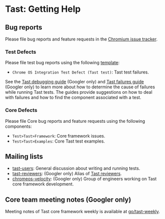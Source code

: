 # Tast: Getting Help

## Bug reports

Please file bug reports and feature requests in the [Chromium issue tracker].

[Chromium issue tracker]: https://bugs.chromium.org/p/chromium/issues/list

### Test Defects

Please file test bug reports using the following [template]:

*   `Chrome OS Integration Test Defect (Tast test)`: Tast test failures.

See the [Tast debugging guide] (Googler only) and
[Tast failures guide] (Googler only) to learn more about how to determine the
cause of failures while running Tast tests.
The guides provide suggestions on how to deal with failures and how to find
the component associated with a test.


[template]: https://bugs.chromium.org/p/chromium/issues/entry?template=Chrome+OS+Integration+Test+Defect+%28Tast+tests%29
[Tast debugging guide]: https://goto.google.com/tast-debugging-guide
[Tast failures guide]: https://goto.google.com/tast-failures

### Core Defects

Please file Core bug reports and feature requests using the following
components:

*   `Test>Tast>Framework`: Core framework issues.
*   `Test>Tast>Examples`: Core Tast test examples.

## Mailing lists

*   [tast-users]: General discussion about writing and running tests.
*   [tast-reviewers]: (Googler only) Alias of [Tast reviewers](code_reviews.md).
*   [chromeos-velocity]: (Googler only) Group of engineers working on Tast core
    framework development.

[tast-users]: https://groups.google.com/a/chromium.org/forum/#!forum/tast-users
[tast-reviewers]: https://groups.google.com/a/google.com/forum/#!forum/tast-reviewers
[chromeos-velocity]: https://groups.google.com/a/google.com/forum/#!forum/chromeos-velocity

## Core team meeting notes (Googler only)

Meeting notes of Tast core framework weekly is available at [go/tast-weekly].

[go/tast-weekly]: https://goto.google.com/tast-weekly
